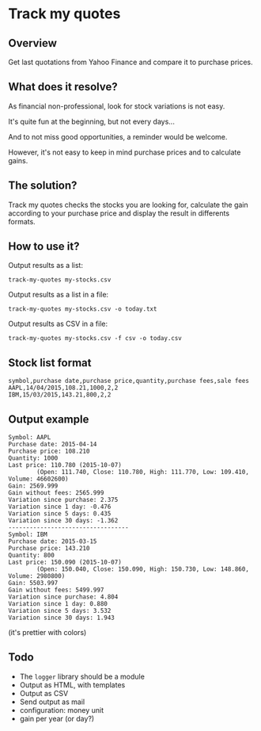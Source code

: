 # Track my quotes

## Overview

Get last quotations from Yahoo Finance and compare it to purchase prices.

## What does it resolve?

As financial non-professional, look for stock variations is not easy.

It's quite fun at the beginning, but not every days...

And to not miss good opportunities, a reminder would be welcome.

However, it's not easy to keep in mind purchase prices and to calculate gains.

## The solution?

Track my quotes checks the stocks you are looking for, calculate the gain according to your purchase price and display the result in differents formats.

## How to use it?

Output results as a list:

    track-my-quotes my-stocks.csv

Output results as a list in a file:

    track-my-quotes my-stocks.csv -o today.txt

Output results as CSV in a file:

    track-my-quotes my-stocks.csv -f csv -o today.csv

## Stock list format

```
symbol,purchase date,purchase price,quantity,purchase fees,sale fees
AAPL,14/04/2015,108.21,1000,2,2
IBM,15/03/2015,143.21,800,2,2
```

## Output example

```
Symbol: AAPL
Purchase date: 2015-04-14
Purchase price: 108.210
Quantity: 1000
Last price: 110.780 (2015-10-07)
        (Open: 111.740, Close: 110.780, High: 111.770, Low: 109.410, Volume: 46602600)
Gain: 2569.999
Gain without fees: 2565.999
Variation since purchase: 2.375
Variation since 1 day: -0.476
Variation since 5 days: 0.435
Variation since 30 days: -1.362
----------------------------------
Symbol: IBM
Purchase date: 2015-03-15
Purchase price: 143.210
Quantity: 800
Last price: 150.090 (2015-10-07)
        (Open: 150.040, Close: 150.090, High: 150.730, Low: 148.860, Volume: 2980800)
Gain: 5503.997
Gain without fees: 5499.997
Variation since purchase: 4.804
Variation since 1 day: 0.880
Variation since 5 days: 3.532
Variation since 30 days: 1.943
```

(it's prettier with colors)

## Todo

- The `logger` library should be a module
- Output as HTML, with templates
- Output as CSV
- Send output as mail
- configuration: money unit
- gain per year (or day?)